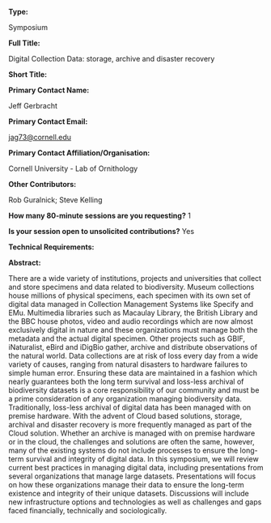 

**Type:** 

Symposium

**Full Title:** 

Digital Collection Data: storage, archive and disaster recovery

**Short Title:** 

**Primary Contact Name:** 

Jeff Gerbracht

**Primary Contact Email:** 

jag73@cornell.edu

**Primary Contact Affiliation/Organisation:** 

Cornell University - Lab of Ornithology

**Other Contributors:** 

Rob Guralnick; Steve Kelling

**How many 80-minute sessions are you requesting?** 1

**Is your session open to unsolicited contributions?** Yes

**Technical Requirements:** 

**Abstract:** 

There are a wide variety of institutions, projects and universities that collect and store specimens and data related to biodiversity. Museum collections house millions of physical specimens, each specimen with its own set of digital data managed in Collection Management Systems like Specify and EMu. Multimedia libraries such as Macaulay Library, the British Library and the BBC house photos, video and audio recordings which are now almost exclusively digital in nature and these organizations must manage both the metadata and the actual digital specimen. Other projects such as GBIF, iNaturalist, eBird and iDigBio gather, archive and distribute observations of the natural world. Data collections are at risk of loss every day from a wide variety of causes, ranging from natural disasters to hardware failures to simple human error. Ensuring these data are maintained in a fashion which nearly guarantees both the long term survival and loss-less archival of biodiversity datasets is a core responsibility of our community and must be a prime consideration of any organization managing biodiversity data. Traditionally, loss-less archival of digital data has been managed with on premise hardware. With the advent of Cloud based solutions, storage, archival and disaster recovery is more frequently managed as part of the Cloud solution. Whether an archive is managed with on premise hardware or in the cloud, the challenges and solutions are often the same, however, many of the existing systems do not include processes to ensure the long-term survival and integrity of digital data. In this symposium, we will review current best practices in managing digital data, including presentations from several organizations that manage large datasets. Presentations will focus on how these organizations manage their data to ensure the long-term existence and integrity of their unique datasets. Discussions will include new infrastructure options and technologies as well as challenges and gaps faced financially, technically and sociologically.

